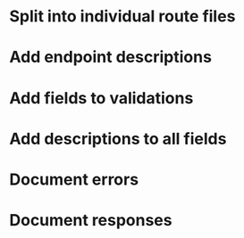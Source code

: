
# Split into individual route files
# Add endpoint descriptions
# Add fields to validations
# Add descriptions to all fields
# Document errors
# Document responses
